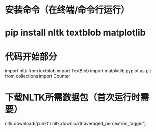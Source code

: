 # 安装命令（在终端/命令行运行）
# pip install nltk textblob matplotlib

# 代码开始部分
import nltk
from textblob import TextBlob
import matplotlib.pyplot as plt
from collections import Counter

# 下载NLTK所需数据包（首次运行时需要）
nltk.download('punkt')
nltk.download('averaged_perceptron_tagger')
